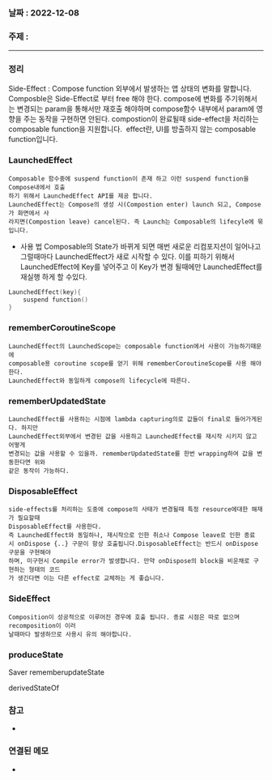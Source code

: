 ### 날짜 : 2022-12-08
### 주제 :
----
### 정리
Side-Effect : Compose function 외부에서 발생하는 앱 상태의 변화를 말합니다.
	Composble은 Side-Effect로 부터 free 해야 한다. compose에 변화를 주기위해서는 변경되는 param을 통해서만 재호출 해야하며 compose함수 내부에서 param에 영향을 주는 동작을 구현하면 안된다.
	compostion이 완료될때 side-effect을 처리하는 composable function을 지원합니다.
	 effect란, UI를 방출하지 않는 composable function입니다.

### LaunchedEffect
	Composable 함수중에 suspend function이 존재 하고 이런 suspend function을Compose내에서 호출 
	하기 위해서 LaunchedEffect API를 제공 합니다. 
	LaunchedEffect는 Compose의 생성 시(Compostion enter) launch 되고, Compose가 화면에서 사
	라지면(Compostion leave) cancel된다. 즉 Launch는 Composable의 lifecyle에 묶입니다.
- 사용 법
Composable의 State가 바뀌게 되면 매번 새로운 리컴포지션이 일어나고 그럴때마다 LaunchedEffect가 새로 시작할 수 있다. 이를 피하기 위해서 LaunchedEffect에 Key를 넣어주고 이 Key가 변경 될때에만 LaunchedEffect를 재실행 하게 할 수있다.
```Kotlin
LaunchedEffect(key){
	suspend function()
}
```

### rememberCoroutineScope
	LaunchedEffect의 LaunchedScope는 composable function에서 사용이 가능하기때문에 
	composable용 coroutine scope를 얻기 위해 rememberCoroutineScope를 사용 해야한다.
	LaunchedEffect와 동일하게 compose의 lifecycle에 따른다.

### rememberUpdatedState
	LaunchedEffect를 사용하는 시점에 lambda capturing의로 값들이 final로 들어가게된다. 하지만
	LaunchedEffect외부에서 변경된 값을 사용하고 LaunchedEffect를 재시작 시키지 않고 어떻게
	변경되는 값을 사용할 수 있을까. rememberUpdatedState를 한번 wrapping하여 값을 변동한다면 위와
	같은 동작이 가능하다.

### DisposableEffect
	side-effects를 처리하는 도중에 compose의 사태가 변경될때 특정 resource에대한 해재가 필요할때 
	DisposableEffect를 사용한다. 
	즉 LaunchedEffect와 동일하나, 재시작으로 인한 취소나 Compose leave로 인한 종료 
	시 onDispose {..} 구문이 항상 호출됩니다.DisposableEffect는 반드시 onDispose 구문을 구현해야 
	하며, 미구현시 Compile error가 발생합니다. 만약 onDispose의 block을 비운채로 구현하는 형태의 코드
	가 생긴다면 이는 다른 effect로 교체하는 게 좋습니다.

### SideEffect
	Composition이 성공적으로 이루어진 경우에 호출 됩니다. 종료 시점은 따로 없으며 recomposition이 이러 
	날때마다 발생하므로 사용시 유의 해야합니다.

### produceState
	
Saver
rememberupdateState

derivedStateOf
### 참고
- 

### 연결된 메모
- 
